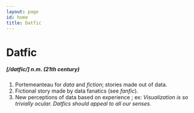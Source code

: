 ```yaml
---
layout: page
id: home
title: Datfic
---
```


# Datfic

##### [/datfic/] n.m. (21th century)

1. Portemeanteau for *data* and *fiction*; stories made out of data.
1. Fictional story made by data fanatics (see *fanfic*).
1. New perceptions of data based on experience ; ex: *Visualization is so trivially ocular. Datfics should appeal to all our senses.*
